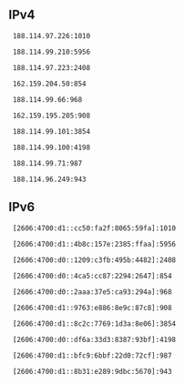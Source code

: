 ## IPv4
```
 188.114.97.226:1010
```
```
 188.114.99.210:5956
```
```
 188.114.97.223:2408
```
```
 162.159.204.50:854
```
```
 188.114.99.66:968
```
```
 162.159.195.205:908
```
```
 188.114.99.101:3854
```
```
 188.114.99.100:4198
```
```
 188.114.99.71:987
```
```
 188.114.96.249:943
```

## IPv6
```
 [2606:4700:d1::cc50:fa2f:8065:59fa]:1010
```
```
 [2606:4700:d1::4b8c:157e:2385:ffaa]:5956
```
```
 [2606:4700:d0::1209:c3fb:495b:4482]:2408
```
```
 [2606:4700:d0::4ca5:cc87:2294:2647]:854
```
```
 [2606:4700:d0::2aaa:37e5:ca93:294a]:968
```
```
 [2606:4700:d1::9763:e886:8e9c:87c8]:908
```
```
 [2606:4700:d1::8c2c:7769:1d3a:8e06]:3854
```
```
 [2606:4700:d0::df6a:33d3:8387:93bf]:4198
```
```
 [2606:4700:d1::bfc9:6bbf:22d0:72cf]:987
```
```
 [2606:4700:d1::8b31:e289:9dbc:5670]:943
```
